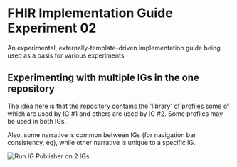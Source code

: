 # FHIR Implementation Guide Experiment 02
An experimental, externally-template-driven implementation guide being used as a basis for various experiments

## Experimenting with multiple IGs in the one repository

The idea here is that the repository contains the 'library' of profiles some of which are used by IG #1 and others are used by IG #2. Some profiles may be used in both IGs.

Also, some narrative is common between IGs (for navigation bar consistency, eg), while other narrative is unique to a specific IG. 

![Run IG Publisher on 2 IGs](https://github.com/robeastwood-agency/fhir-ig-experiment-02/workflows/Run%20IG%20Publisher%20on%202%20IGs/badge.svg)
